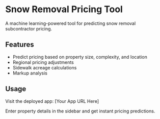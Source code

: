 # Snow Removal Pricing Tool

A machine learning-powered tool for predicting snow removal subcontractor pricing.

## Features
- Predict pricing based on property size, complexity, and location
- Regional pricing adjustments
- Sidewalk acreage calculations
- Markup analysis

## Usage
Visit the deployed app: [Your App URL Here]

Enter property details in the sidebar and get instant pricing predictions.

